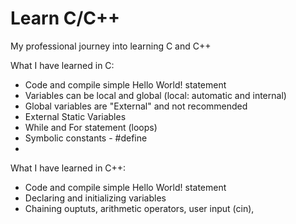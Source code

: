 # Learn C/C++

My professional journey into learning C and C++

What I have learned in C:

- Code and compile simple Hello World! statement
- Variables can be local and global (local: automatic and internal)
- Global variables are "External" and not recommended
- External Static Variables
- While and For statement (loops)
- Symbolic constants - #define
- 

What I have learned in C++:

- Code and compile simple Hello World! statement
- Declaring and initializing variables
- Chaining ouptuts, arithmetic operators, user input (cin),